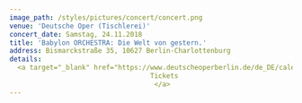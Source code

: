 ```yaml
---
image_path: /styles/pictures/concert/concert.png
venue: 'Deutsche Oper (Tischlerei)'
concert_date: Samstag, 24.11.2018
title: 'Babylon ORCHESTRA: Die Welt von gestern.'
address: Bismarckstraße 35, 10627 Berlin-Charlottenburg
details:
  <a target="_blank" href="https://www.deutscheoperberlin.de/de_DE/calendar/lieder-zwischen-euphrat-und-elbe.15308205">
                                   Tickets
                                    </a>
---
```

